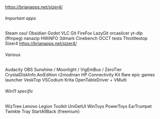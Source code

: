 https://brianapps.net/sizer4/
###### Important apps
Steam osu! Obsidian Godot VLC Git FireFox LazyGit
orcaslicer
yt-dlp (ffmpeg)
nanazip
HWiNFO 3dmark Cinebench OCCT tests
Throttlestop
Sizer4 https://brianapps.net/sizer4/
###### Various
Audacity
OBS
Sunshine / Moonlight / VigEmBus / ZeroTier
CrystalDiskInfo.AoiEdition
r2modman
HP Connectivity Kit
Rare epic games launcher
VeskTop
VSCodium
Krita
OpenTableDriver + VMulti
###### Win11 specific
WizTree
Lenovo Legion Toolkit
UniGetUI
WinToys
PowerToys
EarTrumpet
Twinkle Tray
StartAllBack (freemium)
